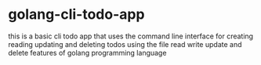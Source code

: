 # golang-cli-todo-app
this is a basic cli todo app that uses the command line interface for creating reading updating and deleting todos using the file read write update and delete features of golang programming language
